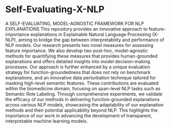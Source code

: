# Self-Evaluating-X-NLP
A SELF-EVALUATING, MODEL-AGNOSTIC FRAMEWORK FOR NLP EXPLANATIONS
This repository provides an innovative approach to feature-importance explanations in Explainable Natural Language Processing (X-NLP), aiming to bridge the gap between interpretability and performance of NLP models. Our research presents two novel measures for assessing feature importance. We also develop two post-hoc, model-agnostic methods for quantifying these measures that provides human-grounded explanations and offers detailed insights into model decision-making processes. Our approach is further enhanced by a unique evaluation strategy for function-groundedness that does not rely on benchmark explanations, and an innovative data perturbation technique tailored for masking high-level semantic features. These contributions are evaluated within the biomedicine domain, focusing on span-level NLP tasks such as Semantic Role Labeling. Through comprehensive experiments, we validate the efficacy of our methods in delivering function-grounded explanations across various NLP models, showcasing the adaptability of our explanation methods and their potential applicability beyond NLP. This highlights the importance of our work in advancing the development of transparent, interpretable machine learning models.
